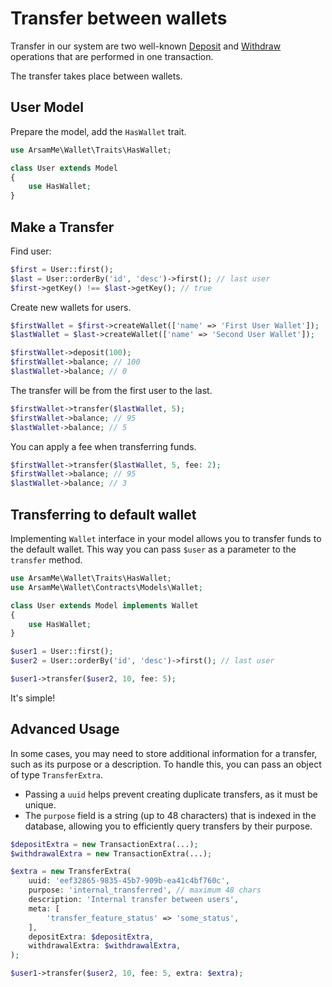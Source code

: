 # Transfer between wallets

Transfer in our system are two well-known [Deposit](deposit) and [Withdraw](withdraw)
operations that are performed in one transaction.

The transfer takes place between wallets.

## User Model

Prepare the model, add the `HasWallet` trait.

```php
use ArsamMe\Wallet\Traits\HasWallet;

class User extends Model
{
    use HasWallet;
}
```

## Make a Transfer

Find user:

```php
$first = User::first(); 
$last = User::orderBy('id', 'desc')->first(); // last user
$first->getKey() !== $last->getKey(); // true
```

Create new wallets for users.

```php
$firstWallet = $first->createWallet(['name' => 'First User Wallet']);
$lastWallet = $last->createWallet(['name' => 'Second User Wallet']);

$firstWallet->deposit(100);
$firstWallet->balance; // 100
$lastWallet->balance; // 0
```

The transfer will be from the first user to the last.

```php
$firstWallet->transfer($lastWallet, 5); 
$firstWallet->balance; // 95
$lastWallet->balance; // 5
```

You can apply a fee when transferring funds.

```php
$firstWallet->transfer($lastWallet, 5, fee: 2); 
$firstWallet->balance; // 95
$lastWallet->balance; // 3
```

## Transferring to default wallet

Implementing `Wallet` interface in your model allows you to transfer funds to the default wallet.
This way you can pass `$user` as a parameter to the `transfer` method.

```php
use ArsamMe\Wallet\Traits\HasWallet;
use ArsamMe\Wallet\Contracts\Models\Wallet;

class User extends Model implements Wallet
{
    use HasWallet;
}
```

```php
$user1 = User::first();
$user2 = User::orderBy('id', 'desc')->first(); // last user

$user1->transfer($user2, 10, fee: 5);
```

It's simple!

## Advanced Usage

In some cases, you may need to store additional information for a transfer, such as its purpose or a description. To
handle this, you can pass an object of type `TransferExtra`.

- Passing a `uuid` helps prevent creating duplicate transfers, as it must be unique.
- The `purpose` field is a string (up to 48 characters) that is indexed in the database, allowing you to efficiently
  query transfers by their purpose.

```php
$depositExtra = new TransactionExtra(...);
$withdrawalExtra = new TransactionExtra(...);

$extra = new TransferExtra(
    uuid: 'eef32865-9835-45b7-909b-ea41c4bf760c',
    purpose: 'internal_transferred', // maximum 48 chars
    description: 'Internal transfer between users',
    meta: [
        'transfer_feature_status' => 'some_status',
    ],
    depositExtra: $depositExtra, 
    withdrawalExtra: $withdrawalExtra,
);

$user1->transfer($user2, 10, fee: 5, extra: $extra);
```